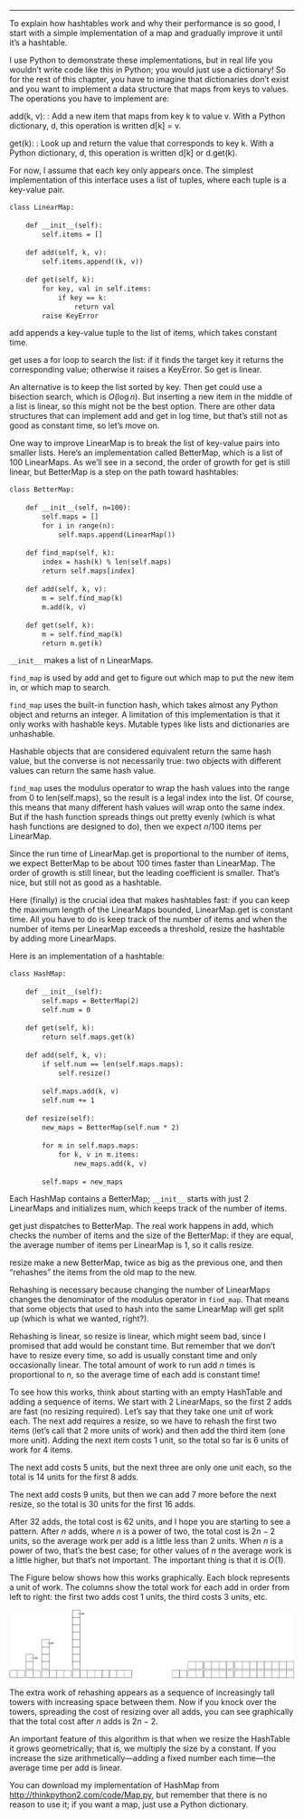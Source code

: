 ----------

To explain how hashtables work and why their performance is so good, I start with a simple implementation of a map and gradually improve it until it’s a hashtable.

I use Python to demonstrate these implementations, but in real life you wouldn’t write code like this in Python; you would just use a dictionary! So for the rest of this chapter, you have to imagine that dictionaries don’t exist and you want to implement a data structure that maps from keys to values. The operations you have to implement are:

<span>add(k, v)</span>:
:   Add a new item that maps from key <span>k</span> to value <span>v</span>. With a Python dictionary, <span>d</span>, this operation is written <span>d[k] = v</span>.

<span>get(k)</span>:
:   Look up and return the value that corresponds to key <span>k</span>. With a Python dictionary, <span>d</span>, this operation is written <span>d[k]</span> or <span>d.get(k)</span>.

For now, I assume that each key only appears once. The simplest implementation of this interface uses a list of tuples, where each tuple is a key-value pair.

    class LinearMap:

        def __init__(self):
            self.items = []

        def add(self, k, v):
            self.items.append((k, v))

        def get(self, k):
            for key, val in self.items:
                if key == k:
                    return val
            raise KeyError

<span>add</span> appends a key-value tuple to the list of items, which takes constant time.

<span>get</span> uses a <span>for</span> loop to search the list: if it finds the target key it returns the corresponding value; otherwise it raises a <span>KeyError</span>. So <span>get</span> is linear.

An alternative is to keep the list sorted by key. Then <span>get</span> could use a bisection search, which is $O(\log n)$. But inserting a new item in the middle of a list is linear, so this might not be the best option. There are other data structures that can implement <span>add</span> and <span>get</span> in log time, but that’s still not as good as constant time, so let’s move on.

One way to improve <span>LinearMap</span> is to break the list of key-value pairs into smaller lists. Here’s an implementation called <span>BetterMap</span>, which is a list of 100 LinearMaps. As we’ll see in a second, the order of growth for <span>get</span> is still linear, but <span>BetterMap</span> is a step on the path toward hashtables:

    class BetterMap:

        def __init__(self, n=100):
            self.maps = []
            for i in range(n):
                self.maps.append(LinearMap())

        def find_map(self, k):
            index = hash(k) % len(self.maps)
            return self.maps[index]

        def add(self, k, v):
            m = self.find_map(k)
            m.add(k, v)

        def get(self, k):
            m = self.find_map(k)
            return m.get(k)

`__init__` makes a list of <span>n</span> <span>LinearMap</span>s.

`find_map` is used by <span>add</span> and <span>get</span> to figure out which map to put the new item in, or which map to search.

`find_map` uses the built-in function <span>hash</span>, which takes almost any Python object and returns an integer. A limitation of this implementation is that it only works with hashable keys. Mutable types like lists and dictionaries are unhashable.

Hashable objects that are considered equivalent return the same hash value, but the converse is not necessarily true: two objects with different values can return the same hash value.

`find_map` uses the modulus operator to wrap the hash values into the range from 0 to <span>len(self.maps)</span>, so the result is a legal index into the list. Of course, this means that many different hash values will wrap onto the same index. But if the hash function spreads things out pretty evenly (which is what hash functions are designed to do), then we expect $n/100$ items per LinearMap.

Since the run time of <span>LinearMap.get</span> is proportional to the number of items, we expect BetterMap to be about 100 times faster than LinearMap. The order of growth is still linear, but the leading coefficient is smaller. That’s nice, but still not as good as a hashtable.

Here (finally) is the crucial idea that makes hashtables fast: if you can keep the maximum length of the LinearMaps bounded, <span>LinearMap.get</span> is constant time. All you have to do is keep track of the number of items and when the number of items per LinearMap exceeds a threshold, resize the hashtable by adding more LinearMaps.

Here is an implementation of a hashtable:

    class HashMap:

        def __init__(self):
            self.maps = BetterMap(2)
            self.num = 0

        def get(self, k):
            return self.maps.get(k)

        def add(self, k, v):
            if self.num == len(self.maps.maps):
                self.resize()

            self.maps.add(k, v)
            self.num += 1

        def resize(self):
            new_maps = BetterMap(self.num * 2)

            for m in self.maps.maps:
                for k, v in m.items:
                    new_maps.add(k, v)

            self.maps = new_maps

Each <span>HashMap</span> contains a <span>BetterMap</span>; `__init__` starts with just 2 LinearMaps and initializes <span>num</span>, which keeps track of the number of items.

<span>get</span> just dispatches to <span>BetterMap</span>. The real work happens in <span>add</span>, which checks the number of items and the size of the <span>BetterMap</span>: if they are equal, the average number of items per LinearMap is 1, so it calls <span>resize</span>.

<span>resize</span> make a new <span>BetterMap</span>, twice as big as the previous one, and then “rehashes” the items from the old map to the new.

Rehashing is necessary because changing the number of LinearMaps changes the denominator of the modulus operator in `find_map`. That means that some objects that used to hash into the same LinearMap will get split up (which is what we wanted, right?).

Rehashing is linear, so <span>resize</span> is linear, which might seem bad, since I promised that <span>add</span> would be constant time. But remember that we don’t have to resize every time, so <span>add</span> is usually constant time and only occasionally linear. The total amount of work to run <span>add</span> $n$ times is proportional to $n$, so the average time of each <span>add</span> is constant time!

To see how this works, think about starting with an empty HashTable and adding a sequence of items. We start with 2 LinearMaps, so the first 2 adds are fast (no resizing required). Let’s say that they take one unit of work each. The next add requires a resize, so we have to rehash the first two items (let’s call that 2 more units of work) and then add the third item (one more unit). Adding the next item costs 1 unit, so the total so far is 6 units of work for 4 items.

The next <span>add</span> costs 5 units, but the next three are only one unit each, so the total is 14 units for the first 8 adds.

The next <span>add</span> costs 9 units, but then we can add 7 more before the next resize, so the total is 30 units for the first 16 adds.

After 32 adds, the total cost is 62 units, and I hope you are starting to see a pattern. After $n$ adds, where $n$ is a power of two, the total cost is $2n-2$ units, so the average work per add is a little less than 2 units. When $n$ is a power of two, that’s the best case; for other values of $n$ the average work is a little higher, but that’s not important. The important thing is that it is $O(1)$.

The Figure below shows how this works graphically. Each block represents a unit of work. The columns show the total work for each add in order from left to right: the first two <span>adds</span> cost 1 units, the third costs 3 units, etc.

![image](/.guides/img/towers.jpg)

The extra work of rehashing appears as a sequence of increasingly tall towers with increasing space between them. Now if you knock over the towers, spreading the cost of resizing over all adds, you can see graphically that the total cost after $n$ adds is $2n - 2$.

An important feature of this algorithm is that when we resize the HashTable it grows geometrically; that is, we multiply the size by a constant. If you increase the size arithmetically—adding a fixed number each time—the average time per <span>add</span> is linear.

You can download my implementation of HashMap from <http://thinkpython2.com/code/Map.py>, but remember that there is no reason to use it; if you want a map, just use a Python dictionary.

